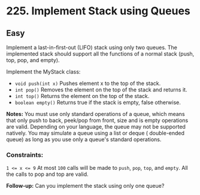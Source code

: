 # 225. Implement Stack using Queues

## Easy

Implement a last-in-first-out (LIFO) stack using only two queues. The implemented stack should support all the functions
of a normal stack (push, top, pop, and empty).

Implement the MyStack class:

- `void push(int x)` Pushes element x to the top of the stack.
- `int pop()` Removes the element on the top of the stack and returns it.
- `int top()` Returns the element on the top of the stack.
- `boolean empty()` Returns true if the stack is empty, false otherwise.

**Notes:**
You must use only standard operations of a queue, which means that only push to back, peek/pop from front, size and is
empty operations are valid.
Depending on your language, the queue may not be supported natively. You may simulate a queue using a list or deque (
double-ended queue) as long as you use only a queue's standard operations.

### Constraints:

`1 <= x <= 9`
At most `100` calls will be made to `push`, `pop`, `top`, and `empty`.
All the calls to pop and top are valid.

**Follow-up:** Can you implement the stack using only one queue?

